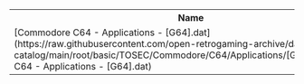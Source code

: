 <table>
<tr><th>Name</th><th>Size</th></tr>
<tr><td>[Commodore C64 - Applications - [G64].dat](https://raw.githubusercontent.com/open-retrogaming-archive/dat-catalog/main/root/basic/TOSEC/Commodore/C64/Applications/[G64]/Commodore C64 - Applications - [G64].dat)</td><td>166589</td></tr>
</table>
